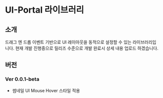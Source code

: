 # UI-Portal 라이브러리

## 소개
드래그 엔 드롭 이벤트 기반으로 UI 레이아웃을 동적으로 설정할 수 있는 라이브러리입니다. 현재 개발 진행중으로 릴리즈 수준으로 개발 완료시 상세 내용 업로드 하겠습니다.

## 버전
### Ver 0.0.1-beta 
- 썸네일 UI Mouse Hover 스타일 적용